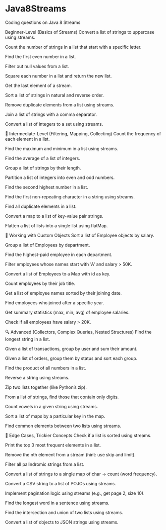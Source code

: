 # Java8Streams
Coding questions on Java 8 Streams

 Beginner-Level (Basics of Streams)
Convert a list of strings to uppercase using streams.

Count the number of strings in a list that start with a specific letter.

Find the first even number in a list.

Filter out null values from a list.

Square each number in a list and return the new list.

Get the last element of a stream.

Sort a list of strings in natural and reverse order.

Remove duplicate elements from a list using streams.

Join a list of strings with a comma separator.

Convert a list of integers to a set using streams.

🧠 Intermediate-Level (Filtering, Mapping, Collecting)
Count the frequency of each element in a list.

Find the maximum and minimum in a list using streams.

Find the average of a list of integers.

Group a list of strings by their length.

Partition a list of integers into even and odd numbers.

Find the second highest number in a list.

Find the first non-repeating character in a string using streams.

Find all duplicate elements in a list.

Convert a map to a list of key-value pair strings.

Flatten a list of lists into a single list using flatMap.

🔁 Working with Custom Objects
Sort a list of Employee objects by salary.

Group a list of Employees by department.

Find the highest-paid employee in each department.

Filter employees whose names start with 'A' and salary > 50K.

Convert a list of Employees to a Map with id as key.

Count employees by their job title.

Get a list of employee names sorted by their joining date.

Find employees who joined after a specific year.

Get summary statistics (max, min, avg) of employee salaries.

Check if all employees have salary > 20K.

🔍 Advanced (Collectors, Complex Queries, Nested Structures)
Find the longest string in a list.

Given a list of transactions, group by user and sum their amount.

Given a list of orders, group them by status and sort each group.

Find the product of all numbers in a list.

Reverse a string using streams.

Zip two lists together (like Python’s zip).

From a list of strings, find those that contain only digits.

Count vowels in a given string using streams.

Sort a list of maps by a particular key in the map.

Find common elements between two lists using streams.

🧪 Edge Cases, Trickier Concepts
Check if a list is sorted using streams.

Print the top 3 most frequent elements in a list.

Remove the nth element from a stream (hint: use skip and limit).

Filter all palindromic strings from a list.

Convert a list of strings to a single map of char → count (word frequency).

Convert a CSV string to a list of POJOs using streams.

Implement pagination logic using streams (e.g., get page 2, size 10).

Find the longest word in a sentence using streams.

Find the intersection and union of two lists using streams.

Convert a list of objects to JSON strings using streams.
